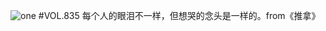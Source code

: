 ![one](http://image.wufazhuce.com/FqeR3ANa0ex2aMXOGo3E3L_9UPHN)
#VOL.835
每个人的眼泪不一样，但想哭的念头是一样的。from《推拿》